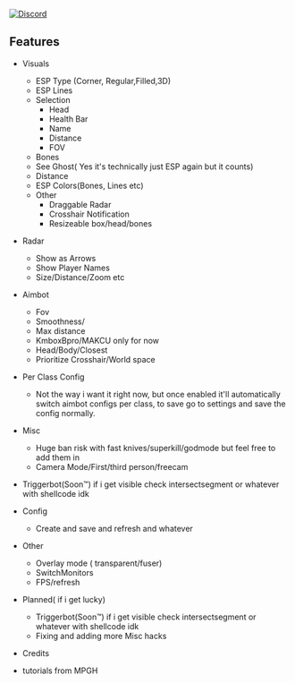  [![Discord](https://github.com/user-attachments/assets/4417118b-ea28-4527-b553-6016630e2cc7)](https://discordapp.com/users/makimura.dev)
 
 

## Features
- Visuals
  - ESP Type (Corner, Regular,Filled,3D)
  - ESP Lines
  - Selection
    - Head
    - Health Bar
    - Name
    - Distance
    - FOV
   - Bones
   - See Ghost( Yes it's technically just ESP again but it counts)
   - Distance
   - ESP Colors(Bones, Lines etc)
   - Other
     - Draggable Radar
     - Crosshair Notification
     - Resizeable box/head/bones
- Radar
  - Show as Arrows
  - Show Player Names
  - Size/Distance/Zoom etc

- Aimbot
    - Fov
    - Smoothness/
    - Max distance
    - KmboxBpro/MAKCU only for now
    - Head/Body/Closest
    - Prioritize Crosshair/World space
- Per Class Config
  - Not the way i want it right now, but once enabled it'll automatically switch aimbot configs per class, to save go to settings and save the config normally.
- Misc
  - Huge ban risk with fast knives/superkill/godmode  but feel free to add them in
  - Camera Mode/First/third person/freecam 
- Triggerbot(Soon™) if i get visible check intersectsegment or whatever with shellcode idk
 - Config
   - Create and save and refresh and whatever
 - Other
   - Overlay mode ( transparent/fuser)
   - SwitchMonitors
   - FPS/refresh
- Planned( if i get lucky)
  - Triggerbot(Soon™) if i get visible check intersectsegment or whatever with shellcode idk
  - Fixing and adding more Misc hacks
    


 - Credits
 - tutorials from MPGH

 
